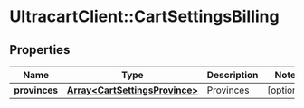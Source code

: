 # UltracartClient::CartSettingsBilling

## Properties
Name | Type | Description | Notes
------------ | ------------- | ------------- | -------------
**provinces** | [**Array&lt;CartSettingsProvince&gt;**](CartSettingsProvince.md) | Provinces | [optional] 


